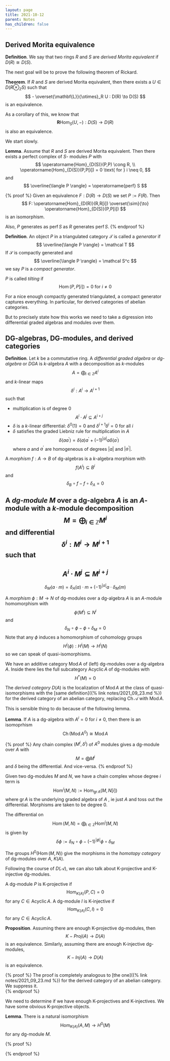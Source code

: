 ```yaml
---
layout: page
title: 2021-10-12
parent: Notes
has_children: false
---
```


## Derived Morita equivalence

**Definition**. We say that two rings $R$ and $S$ are _derived 
Morita equivalent_ if $D(R) \cong D(S)$. 

The next goal will be to prove the following theorem of Rickard. 

**Theorem**. If $R$ and $S$ are derived Morita equivalent, then 
there exists a $U \in D(R \otimes_{\mathbb{Z}} S)$ such that 
$$
    - \overset{\mathbf{L}}{\otimes}_R U : D(R) \to D(S)
$$
is an equivalence. 

As a corollary of this, we know that 
$$
    \mathbf{R}\operatorname{Hom}_S(U,-) : D(S) \to D(R) 
$$
is also an equivalence. 

We start slowly.

**Lemma**. Assume that $R$ and $S$ are derived Morita 
equivalent. Then there exists a perfect complex of $S$-
modules $P$ with 
$$
    \operatorname{Hom}_{D(S)}(P,P) \cong R, \\
    \operatorname{Hom}_{D(S)}(P,P[i]) = 0 \text{ for } i \neq 0,
$$
and 
$$
    \overline{\langle P \rangle} = \operatorname{perf} S
$$

{% proof %}
Given an equivalence $F: D(R) \to D(S)$ we set $P := F(R)$. Then
$$
    F: \operatorname{Hom}_{D(R)}(R,R[i]) \overset{\sim}{\to} 
    \operatorname{Hom}_{D(S)}(P,P[i])
$$
is an isomorphism. 

Also, $P$ generates as $\operatorname{perf} S$ as $R$ 
generates $\operatorname{perf} S$. 
{% endproof %}

**Definition**. An object $P$ in a triangulated category $\mathcal T$ 
is called a _generator_ if 
$$
    \overline{\langle P \rangle} = \mathcal T
$$
If $\mathcal S$ is compactly generated and 
$$
    \overline{\langle P \rangle} = \mathcal S^c
$$
we say $P$ is a _compact generator_. 

$P$ is called _tilting_ if 
$$
    \operatorname{Hom}(P,P[i]) = 0 \text{ for } i \neq 0
$$

For a nice enough compactly generated triangulated, a compact 
generator captures everything. In particular, for derived 
categories of abelian categories. 

But to precisely state how this works we need to take a digression 
into differential graded algebras and modules over them.

## DG-algebras, DG-modules, and derived categories

**Definition**. Let $k$ be a commutative ring. A _differential graded 
algebra_ or _dg-algebra_ or _DGA_ is $k$-algebra $A$ with a 
decomposition as $k$-modules
$$
    A = \bigoplus_{i \in \mathbb{Z} } A^i
$$
and $k$-linear maps 
$$
    \delta^i : A^i \to A^{i+1}
$$
such that 
- multiplication is of degree $0$ 
$$
    A^i \cdot A^j \subseteq A^{i+j}
$$
- $\delta$ is a $k$-linear differential: 
$\delta^0(1) = 0$ and $\delta^{i+1} \delta^i = 0$ for all $i$
- $\delta$ satisfies the graded Liebniz rule for multiplication in $A$ 
$$
    \delta(aa^\prime) = \delta(a)a^\prime + (-1)^{|a|} a \delta(a^\prime)
$$
where $a$ and $a^\prime$ are homogeneous of degrees $|a|$ and $|a^\prime|$. 

A _morphism_ $f: A \to B$ of dg-algebras is a $k$-algebra morphism with 
$$
	f(A^i) \subseteq B^i
$$
and 
$$
	\delta_B \circ f - f \circ \delta_A = 0
$$

A _dg-module_ $M$ over a dg-algebra $A$ is an $A$-module with a $k$-module 
decomposition
$$
    M = \bigoplus_{i \in \mathbb{Z} } M^i
$$
and differential 
$$
    \delta^i : M^i \to M^{i+1} 
$$
such that 
- 
$$
    A^i \cdot M^j \subseteq M^{i+j}
$$
- 
$$
    \delta_M(a \cdot m) = \delta_A(a) \cdot m + (-1)^{|a|} a \cdot \delta_M(m) 
$$

A _morphism_ $\phi : M \to N$ of dg-modules over a dg-algebra $A$ is an 
$A$-module homomorphism with 
$$
	\phi(M^i) \subseteq N^i
$$
and 
$$
	\delta_N \circ \phi - \phi \circ \delta_M = 0 
$$
Note that any $\phi$ induces a homomorphism of cohomology groups 
$$
	H^i(\phi) : H^i(M) \to H^i(N) 
$$
so we can speak of quasi-isomorphisms. 

We have an additive category $\operatorname{Mod} A$ of (left) dg-modules 
over a dg-algebra $A$. Inside there lies the full subcategory 
$\operatorname{Acyclic} A$ of dg-modules with 
$$
    H^\ast(M) = 0
$$

The _derived category_ $D(A)$ is the localization of $\operatorname{Mod} A$ 
at the class of quasi-isomorphisms with the 
[same definition]({% link notes/2021_09_23.md %}) for the derived 
category of an abelian category, replacing $\operatorname{Ch} \mathcal A$ 
with $\operatorname{Mod} A$. 

This is sensible thing to do because of the following lemma.

**Lemma**. If $A$ is a dg-algebra with $A^i = 0$ for $i \neq 0$, then there 
is an isomoprhism
$$
    \operatorname{Ch}(\operatorname{Mod} A^0) \cong \operatorname{Mod} A
$$

{% proof %}
    Any chain complex $(M^i,\delta^i)$ of $A^0$ modules gives a dg-module 
    over $A$ with 
    $$
        M = \bigoplus M^i
    $$
    and $\delta$ being the differential. And vice-versa. 
{% endproof %}

Given two dg-modules $M$ and $N$, we have a chain complex whose degree $i$ term 
is 
$$
    \operatorname{Hom}^i(M,N) := \operatorname{Hom}_{\operatorname{gr} A}(M,N[i])
$$
where $\operatorname{gr} A$ is the underlying graded algebra of $A$ , ie just $A$ 
and toss out the differential. Morphisms are taken to be degree $0$. 

The differential on 
$$
    \operatorname{Hom}(M,N) = \bigoplus_{i \in \mathbb{Z}} \operatorname{Hom}^i(M,N)
$$
is given by 
$$
    \delta \phi := \delta_N \circ \phi - (-1)^{|\phi|} \phi \circ \delta_M 
$$

The groups $H^0(\operatorname{Hom}(M,N))$ give the morphisms in the _homotopy 
category_ of dg-modules over $A$, $K(A)$. 

Following the course of $D(\mathcal A)$, we can also talk about K-projective 
and K-injective dg-modules. 

A dg-module $P$ is K-projective if 
$$
    \operatorname{Hom}_{K(A)}(P,C) = 0
$$
for any $C \in \operatorname{Acyclic} A$. A dg-module $I$ is K-injective if 
$$
    \operatorname{Hom}_{K(A)}(C,I) = 0
$$
for any $C \in \operatorname{Acyclic} A$. 

**Proposition**. Assuming there are enough K-projective dg-modules, then 
$$
    K-Proj(A) \to D(A)
$$
is an equivalence. Similarly, assuming there are enough K-injective 
dg-modules, 
$$
    K-Inj(A) \to D(A)
$$
is an equivalence. 

{% proof %}
The proof is completely analogous to 
[the one]({% link notes/2021_09_23.md %}) for the derived category 
of an abelian category. We suppress it.  
{% endproof %}

We need to determine if we have enough K-projectives and K-injectives. 
We have some obvious K-projective objects. 

**Lemma**. There is a natural isomorphism 
$$
    \operatorname{Hom}_{K(A)}(A,M) \to H^0(M)
$$
for any dg-module $M$. 

{% proof %}

{% endproof %}
